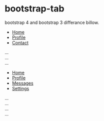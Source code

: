 # bootstrap-tab
bootstrap 4 and bootstrap 3 differance billow.

<!--This is Bootstrap 4 -->
<ul class="nav nav-tabs">
  <li><a class="active" data-toggle="tab" href="#pills-home">Home</a></li>
  <li><a data-toggle="tab" href="#pills-profile">Profile</a></li>
  <li><a data-toggle="tab" href="#pills-contact">Contact</a></li>
</ul>

<div class="tab-content">
  <div class="tab-pane fade show active" id="pills-home">...</div>
  <div class="tab-pane fade" id="pills-profile">...</div>
  <div class="tab-pane fade" id="pills-contact">...</div>
</div>


<!--This is Bootstrap 3 -->
 <!-- Nav tabs -->
  <ul class="nav nav-tabs">
    <li class="active"><a href="#home" data-toggle="tab">Home</a></li>
    <li><a href="#profile" data-toggle="tab">Profile</a></li>
    <li ><a href="#messages" data-toggle="tab">Messages</a></li>
    <li ><a href="#settings" data-toggle="tab">Settings</a></li>
  </ul>

  <!-- Tab panes -->
  <div class="tab-content">
    <div class="tab-pane fade in active" id="home">...</div>
    <div class="tab-pane fade" id="profile">...</div>
    <div class="tab-pane fade" id="messages">...</div>
    <div class="tab-pane fade" id="settings">...</div>
  </div>
